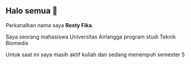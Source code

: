 ## Halo semua 👋

Perkanalkan nama saya **Resty Fika**.<br>

Saya seorang mahasiswa Universitas Airlangga program studi Teknik Biomedis

Untuk saat ini saya masih aktif kuliah dan sedang menempuh semester 5
